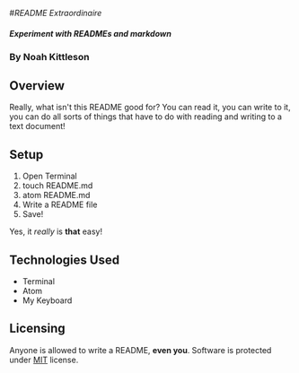 #_README Extraordinaire_

#### _Experiment with READMEs and markdown_

### By Noah Kittleson

## **Overview**
Really, what isn't this README good for?  You can read it, you can write to
it, you can do all sorts of things that have to do with reading and writing to
a text document!

## **Setup**
1. Open Terminal
2. touch README.md
3. atom README.md
4. Write a README file
5. Save!

Yes, it _really_ is **that** easy!

## **Technologies Used**
* Terminal
* Atom
* My Keyboard

## **Licensing**
Anyone is allowed to write a README, **even you**.  Software is protected under
[MIT](https://en.wikipedia.org/wiki/MIT_License) license.
